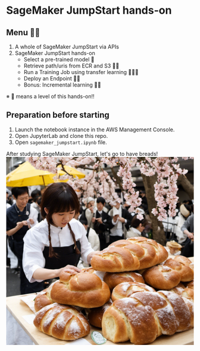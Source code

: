 # SageMaker JumpStart hands-on

## Menu 🌸🍞
1. A whole of SageMaker JumpStart via APIs
2. SageMaker JumpStart hands-on
   - Select a pre-trained model 🍞
   - Retrieve path/uris from ECR and S3 🍞🍞
   - Run a Training Job using transfer learning 🍞🍞🍞
   - Deploy an Endpoint 🍞🍞
   - Bonus: Incremental learning 🍞🍞

※ 🍞 means a level of this hands-on!!

## Preparation before starting
1. Launch the notebook instance in the AWS Management Console.
2. Open JupyterLab and clone this repo.
3. Open `sagemaker_jumpstart.ipynb` file.

After studying SageMaker JumpStart, let's go to have breads! 
![spring-bread-festival](./images/spring-bread-festival.png)
